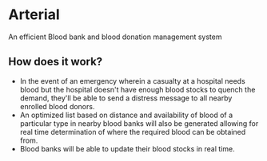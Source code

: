 # Arterial
An efficient Blood bank and blood donation management system

## How does it work?

* In the event of an emergency wherein a casualty at a hospital needs blood but the hospital doesn't have enough blood stocks to quench the demand, they'll be able to send a distress message to all nearby enrolled blood donors.
* An optimized list based on distance and availability of blood of a particular type in nearby blood banks will also be generated allowing for real time determination of where the required blood can be obtained from.
* Blood banks will be able to update their blood stocks in real time.
